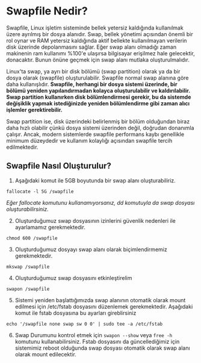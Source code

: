 # Swapfile Nedir?

Swapfile, Linux işletim sisteminde bellek yetersiz kaldığında kullanılmak üzere ayrılmış bir dosya alanıdır. Swap, bellek yönetimi açısından önemli bir rol oynar ve RAM yetersiz kaldığında aktif bellekte kullanılmayan verilerin disk üzerinde depolanmasını sağlar. Eğer swap alanı olmadığı zaman makinenin ram kullanımı %100'e ulaşırsa bilgisayar erişilmez hale gelecektir, donacaktır. Bunun önüne geçmek için swap alanı mutlaka oluşturulmalıdır.

Linux'ta swap, ya ayrı bir disk bölümü (swap partition) olarak ya da bir dosya olarak (swapfile) oluşturulabilir. Swapfile normal swap alanına göre daha kullanışlıdır. **Swapfile, herhangi bir dosya sistemi üzerinde, bir bölümü yeniden yapılandırmadan kolayca oluşturulabilir ve kaldırılabilir. Swap partition kullanırken disk bölümlendirmesi gerekir, bu da sistemde değişiklik yapmak istediğinizde yeniden bölümlendirme gibi zaman alıcı işlemler gerektirebilir.**

Swap partition ise, disk üzerindeki belirlenmiş bir bölüm olduğundan biraz daha hızlı olabilir çünkü dosya sistemi üzerinden değil, doğrudan donanımla çalışır. Ancak, modern sistemlerde swapfile performans kaybı genellikle minimum düzeydedir ve kullanım kolaylığı açısından swapfile tercih edilmektedir.

## Swapfile Nasıl Oluşturulur?

1. Aşağıdaki komut ile 5GB boyutunda bir swap alanı oluşturabiliriz.

```
fallocate -l 5G /swapfile
```
*Eğer fallocate komutunu kullanamıyorsanız, dd komutuyla da swap dosyası oluşturabilirsiniz.*

2. Oluşturduğumuz swap dosyasının izinlerini güvenlik nedenleri ile ayarlamamız gerekmektedir.

```
chmod 600 /swapfile
```

3. Oluşturduğumuz dosyayı swap alanı olarak biçimlendirmemiz gerekmektedir.

```
mkswap /swapfile
```

4. Oluşturduğumuz swap dosyasını etkinleştirelim

```
swapon /swapfile
```

5. Sistemi yeniden başlattığımızda swap alanının otomatik olarak mount edilmesi için /etc/fstab dosyasını düzenlemek gerekmektedir. Aşağıdaki komut ile fstab dosyasına bu ayarları gireblirsiniz

```
echo '/swapfile none swap sw 0 0' | sudo tee -a /etc/fstab
```

6. Swap Durumunu kontrol etmek için ```swapon --show``` veya ```free -h``` komutunu kullanabilirsiniz. Fstab dosyasını da güncellediğimiz için sistemimiz reboot olduğunda swap dosyası otomatik olarak swap alanı olarak mount edilecektir.